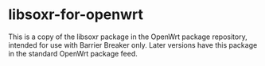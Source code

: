 # libsoxr-for-openwrt
This is a copy of the libsoxr package in the OpenWrt package repository, intended for use with Barrier Breaker only. Later versions have this package in the standard OpenWrt package feed.
